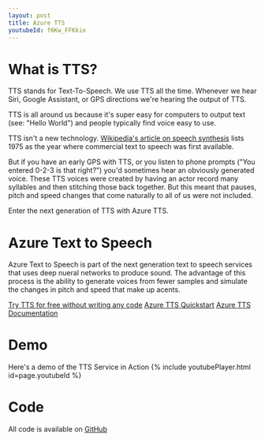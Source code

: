 ```yaml
---
layout: post
title: Azure TTS
youtubeId: f6Kw_FFKkio
---
```


# What is TTS?
TTS stands for Text-To-Speech.  We use TTS all the time.  Whenever we hear Siri, Google Assistant, or GPS directions we're hearing the output of TTS.

TTS is all around us because it's super easy for computers to output text (see: "Hello World") and people typically find voice easy to use.

TTS isn't a new technology. [Wikipedia's article on speech synthesis](https://en.wikipedia.org/wiki/Speech_synthesis) lists 1975 as the year where commercial text to speech was first available.  

But if you have an early GPS with TTS, or you listen to phone prompts ("You entered 0-2-3 is that right?") you'd sometimes hear an obviously generated voice. These TTS voices were created by having an actor record many syllables and then stitching those back together.  But this meant that pauses, pitch and speed changes that come naturally to all of us were not included.

Enter the next generation of TTS with Azure TTS.

# Azure Text to Speech
Azure Text to Speech is part of the next generation text to speech services that uses deep nueral networks to produce sound.  The advantage of this process is the ability to generate voices from fewer samples and simulate the changes in pitch and speed that make up acents.   

[Try TTS for free without writing any code](https://azure.microsoft.com/en-us/services/cognitive-services/text-to-speech/)
[Azure TTS Quickstart](https://docs.microsoft.com/en-us/azure/cognitive-services/speech-service/get-started-text-to-speech?tabs=script%2Cwindowsinstall&pivots=programming-language-curl)
[Azure TTS Documentation](https://docs.microsoft.com/en-us/azure/cognitive-services/speech-service/index-text-to-speech)

# Demo
Here's a demo of the TTS Service in Action
{% include youtubePlayer.html id=page.youtubeId %}

# Code
All code is available on [GitHub](https://github.com/SameerDoshi/azure-tts)
